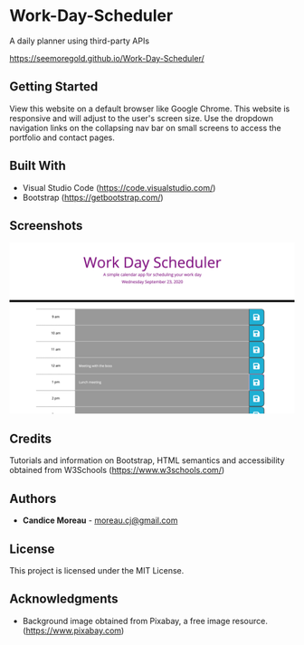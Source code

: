 # Work-Day-Scheduler
A daily planner using third-party APIs

https://seemoregold.github.io/Work-Day-Scheduler/

## Getting Started

View this website on a default browser like Google Chrome. This website is responsive and will adjust to the user's screen size. Use the dropdown navigation links on the collapsing nav bar on small screens to access the portfolio and contact pages.


## Built With

* Visual Studio Code (https://code.visualstudio.com/)
* Bootstrap (https://getbootstrap.com/)

## Screenshots
![Screen shot of about me page](assets/Screen-Shot.png?raw=true "Index screen shot")

## Credits

Tutorials and information on Bootstrap, HTML semantics and accessibility obtained from W3Schools (https://www.w3schools.com/)

## Authors

* **Candice Moreau** - moreau.cj@gmail.com


## License

This project is licensed under the MIT License.


## Acknowledgments

* Background image obtained from Pixabay, a free image resource. (https://www.pixabay.com)
